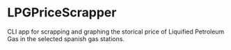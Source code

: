 # LPGPriceScrapper
CLI app for scrapping and graphing the storical price of Liquified Petroleum Gas in the selected spanish gas stations.
